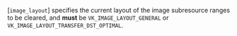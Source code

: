 [`image_layout`] specifies the current layout of the image subresource
ranges to be cleared, and  **must**  be `VK_IMAGE_LAYOUT_GENERAL` or
`VK_IMAGE_LAYOUT_TRANSFER_DST_OPTIMAL`.
